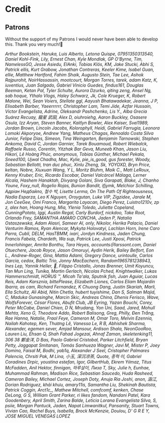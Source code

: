
# Credit

## Patrons

Without the support of my Patrons I would never have been able to develop this. Thank you very much!🙏<br>

*Arthur Bookstein, Haruka, Luis Alberto, Letona Quispe, 07951350313540, Daniel Kohl-Fink, Lily, Ernest Chan, Kyle Mondlak, GP O'Byrne, Tim, NamelessGO, Jesse Asiedu, ElAnki, Tobias Klös, KM, Jake Stucki, Abhi S, Patrick ellis, Kurt Grabow, Jonathan Contreras, Keeler Kime, Isabel Guan, ellie, Matthew Hartford, Fahim Shaik, Augusto Stein, Tae Lee, Ashok Rajpurohit, NoirHassassin, mootcourt, Morgan Torres, tarek, adam Katz, K, iuventius, Juan Salgado, Gabriel Vinicio Guedes, findus161, Douglas Beeman, Ketan Pal, Tyler Schulte, Aurora Dzurko, qiting zeng, Ansel Ng, sab hoque, Ythalo Vlogs, Haley Schwarz, Jk, Cole Krueger, K, Robert Malone, Wei, Sean Voiers, Stellate ggl, Aayush Bhatawadekar, Jeanna, J P, Elisabeth Barber, Yaeerrrrrr, Christopher Lam, Temi Jide, Azfar Hussain, Victor Evangelista, Adrine, Oleksandr Pashchenko, Lis Y., Alba Grecia Suárez Recuay, 龍星 武田, Alex D, oiuhroiehg, Aaron Buckley, Osasere Osula, Izz Aryan, Steven Banner, Kaitlyn Bowler, Alex Kaiser, Svel1989, Jordan Brown, Lincoln Jacobs, Kolorophyll, Heidi, Gabriel Farrugia, Leonora Lomoki Akporyoe, Andrew Yang, Matheus Chagas, Renoaldo Costa Silva Junior, Felipe Dias, Simeon, Tina Weingarten, Benjamin Tarnowski, Stephen Ankoma, David C, Jordan Garnier, Tarek Bouamoud, Robert Wiebalck, Raffaele Russo, Corentin, Yitzhak Bar Geva, Muneeb Khan, Jason Liu, Hikori, Lê Hoàng Phúc, anonymous, Tobias Günther, Michael Pekala, Sneed100, Ujwal Chadha, Mac, Kylie, pie_is_good, gus forester, Woody, Sebastian Bellotti, tran duc phuc, Xinlu Zheng, Sk, YOYOXD, Bryn Price, keltan, Nobre, Xiuxuan Wang, Y L, Moritz Bluhm, Maik C., Matt LeRoux, Kenny Kruber, Eric, Ricardo Escobar, Daniel Valcárcel Málaga, Lerner Alcala, Hashem Hanaktah, Divyang Golani, Siva Garapati, Blake, J, Chanho Youne, Foxy_null, Rogelio Rojas, Bunion Bandit, ifjymk, Melchior Schilling, Адріан Недбайло, 철수 박, Lisette Lerma, On The Path Of Righteousness, Nadia Esparza, Leo K Nguyen, Oroygutan, Luke VIP, Zigzidee, Jarale M, Jon CeeGee, Omi Franco, Margarita Layacan, Diego Perez, Luistro1210v, zp z, alex han, Hoang Hung, Mia, Ylenia Toledo, Juliette Copeland, CunningPotato, Iggi, Austin Regal, Carly Burdorf, nickdoo, Take Root, Orlando Frey, SAMANTHA AMARO CONCHA, Jaden P, Natalia Ostaszewska, Adam Alasri, Sameer Al, only, Nikolor, Herika Palacio, Daniel Venturim Ramos, Ryan Alencar, Mykyta Holovatyi, Lachlan Horn, Irene Caro Parra, Cubli, DELM, HasTBMM, ixari, Jordyn Kindness, Jaden Chung, Francis Fabela, Chardeth, Wa sup, Patrick Lee, Justi Xposi, Patrick Innerlohinger, Amrita Bonthu, Tara Heyes, accounts＠larssont.com, Daniel Otuechere, Jacob Royce, Jason Omoruyi, Aydin Herik, Bailey Belfort, Eon L., Andrew-Roger, Gina, Mattia Adami, Gregory Dance, urintoulle, Carlos Garcia, cedox, Baltic Trio, Jonny MacEachern, Random1965781238943, Ines Lep, Yannik Heller, 🌠, Filippo Cristallo, Jonas Brenner, Umit Koyuncu, Tan Mun Ling, Tunika, Martin Gerlach, Nicolas Pched, Knightwalker, Lukas Hammerschmidt, HORUS ™, Micah Ta'ala, Sputnik fish, Juan Aguiar, Lucas Reis, Adam Karsznia, bittePlease, Elizabeth Liones, Carlos Eliam Mojardin Ibarra, as cam, Richard Fernandez, K Chuong Dang, Justin Skariah, Marli, Ella Schultz, Ali Abid, Nitin Chetla, hubert tuyishime, Dan S, Salman Majid, C, Maduka Gunasinghe, Marcin Skic, Andreas China, Dhenis Ferisco, Wave, WolfsForever, César Flores, Abufit Club, JB Eyring, Yazan Bouchi, Corey, Peter McCabe, Daniel Chien, D N, Mrudang, Yon Uni, Saad, Jared, Mohull Mehta, Xeno G, Theodore Addo, Robert Balisong, Greg, Philly, Đen Trắng, Rae Hanna, Natalie, Fraol Feye, Cameron M, Omar Toro, Melvin Ezennia, Nailah Kahotep, Ken, Thương Lê, Vanessa Le, R B, Abhishek Sharma, Alexander, egemen sever, Amjad Mansour, Ardison Shala, NeonGooRoo, Lauren Liu, Ehsan Q, Shah Fahad Jogezai, Ahnaf Zaman, skeletenking11, 306 38 鄭金洋, D Bas, Paolo Gabriel Cristobal, Parker Litchfield, Bryan Petty, Jaggapat Smitanan, Tomás Sanhueza Wagner, Javi M, Mister P, Joey Domino, Faisal M, Bodhi, yab1q, Alexander J Seel, Cristopher Palmares Palencia, Chrsiti Pak, M Lina, 小玉, 深沉凉茶, Quote, 종혁 이, Gabriel Coradines Drpic, youstina estefan, Igor, GilbertHub, Ekrem Yılmaz, Titus McFadden, Anil Hektor, finnigan, 하루살이, Лиза Т, Sky, Julie h, Eunhae, Muhammad Rahman, Madison Rice, Sebastian Saucedo, Huda Rasheed, Cameron Bailey, Michael Cortez, Joseph Doty, Anuja Ria Joshi, anon, 涵江, Dorian Rodriguez, khải khưu, amary11is, Samantha Liu, Shekinah Bautista, Patrick Coggin, Arct1c_, Mathew  Mitchell, comfcomf, kenken, Chase DeLong, G S, William Grant Parker, ri likes fandom, Nandani Patel, Kara Goodenbery, April Smith, Zarina Balde, Leticia Lorana Evangelista Silva, S, psiie, Morgan Pantuck, Jaden, Napat Limwanitkul, Pansanity, Stuart Towns, Vivian Cao, Rachel Buys, Isabella, Brock McKenzie, Doulou, D' G R E Y, JOSE MIGUEL VENEGAS LOPEZ*